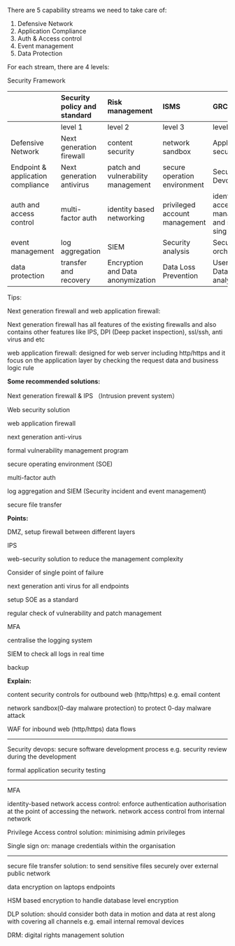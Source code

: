There are 5 capability streams we need to take care of:

1. Defensive Network
2. Application Compliance
3. Auth & Access control
4. Event management
5. Data Protection

For each stream, there are 4 levels:

Security Framework

|  | Security policy and standard | Risk management | ISMS | GRC |
| :--- | :--- | :--- | :--- | :--- |
|  | level 1 | level 2 | level 3 | level 4 |
| Defensive Network | Next generation firewall | content security | network sandbox | Application security |
| Endpoint & application compliance | Next generation antivirus | patch and vulnerability management | secure operation environment | Secure Devops |
| auth and access control | multi-factor auth | identity based networking | privileged account management | identity access management and single sing on |
| event management | log aggregation | SIEM | Security analysis | Security orchestration |
| data protection | transfer and recovery | Encryption and Data anonymization | Data Loss Prevention | User and Data analysis |

Tips:

Next generation firewall and web application firewall:

Next generation firewall has all features of the existing firewalls and also contains other features like IPS, DPI \(Deep packet inspection\), ssl/ssh, anti virus and etc

web application firewall: designed for web server including http/https and it focus on the application layer by checking the request data and business logic rule

**Some recommended solutions:**

Next generation firewall & IPS （Intrusion prevent system）

Web security solution

web application firewall

next generation anti-virus

formal vulnerability management program

secure operating environment \(SOE\)

multi-factor auth

log aggregation and SIEM \(Security incident and event management\)

secure file transfer

**Points:**

DMZ, setup firewall between different layers

IPS

web-security solution to reduce the management complexity

Consider of single point of failure

next generation anti virus for all endpoints

setup SOE as a standard

regular check of vulnerability and patch management

MFA

centralise the logging system

SIEM to check all logs in real time

backup

**Explain:**

content security controls for outbound web \(http/https\) e.g. email content

network sandbox\(0-day malware protection\) to protect 0-day malware attack

WAF for inbound web \(http/https\) data flows

---

Security devops: secure software development process e.g. security review during the development

formal application security testing

---

MFA

identity-based network access control: enforce authentication authorisation at the point of accessing the network. network access control from internal network

Privilege Access control solution: minimising admin privileges

Single sign on: manage credentials within the organisation

---

secure file transfer solution: to send sensitive files securely over external public network

data encryption on laptops endpoints 

HSM based encryption to handle database level encryption

DLP solution: should consider both data in motion and data at rest along with covering all channels e.g. email internal removal devices

DRM: digital rights management solution



